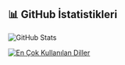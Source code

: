 ## 📊 GitHub İstatistikleri

![GitHub Stats](https://github-readme-stats.vercel.app/api?username=KULLANICIADIN&show_icons=true&theme=radical)

[![En Çok Kullanılan Diller](https://github-readme-stats.vercel.app/api/top-langs/?username=KULLANICIADIN&layout=compact&theme=radical)](https://github.com/KULLANICIADIN)
